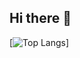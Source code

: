 ## Hi there 👋


[![Top Langs](https://github-readme-stats.vercel.app/api/top-langs/?username=sierraki)]

<!--START_SECTION:waka-->
<!--END_SECTION:waka-->
